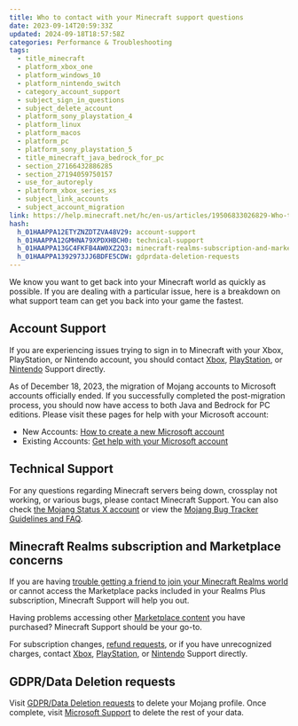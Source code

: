 ```yaml
---
title: Who to contact with your Minecraft support questions
date: 2023-09-14T20:59:33Z
updated: 2024-09-18T18:57:58Z
categories: Performance & Troubleshooting
tags:
  - title_minecraft
  - platform_xbox_one
  - platform_windows_10
  - platform_nintendo_switch
  - category_account_support
  - subject_sign_in_questions
  - subject_delete_account
  - platform_sony_playstation_4
  - platform_linux
  - platform_macos
  - platform_pc
  - platform_sony_playstation_5
  - title_minecraft_java_bedrock_for_pc
  - section_27166432886285
  - section_27194059750157
  - use_for_autoreply
  - platform_xbox_series_xs
  - subject_link_accounts
  - subject_account_migration
link: https://help.minecraft.net/hc/en-us/articles/19506833026829-Who-to-contact-with-your-Minecraft-support-questions
hash:
  h_01HAAPPA12ETYZNZDTZVA48V29: account-support
  h_01HAAPPA12GMHNA79XPDXHBCH0: technical-support
  h_01HAAPPA13GC4FKFB4AW0XZ2Q3: minecraft-realms-subscription-and-marketplace-concerns
  h_01HAAPPA1392973JJ6BDFE5CDW: gdprdata-deletion-requests
---
```


We know you want to get back into your Minecraft world as quickly as possible. If you are dealing with a particular issue, here is a breakdown on what support team can get you back into your game the fastest.

## Account Support

If you are experiencing issues trying to sign in to Minecraft with your Xbox, PlayStation, or Nintendo account, you should contact [Xbox](https://support.xbox.com/en-US), [PlayStation](https://www.playstation.com/en-us/support/), or [Nintendo](https://en-americas-support.nintendo.com/) Support directly.

As of December 18, 2023, the migration of Mojang accounts to Microsoft accounts officially ended. If you successfully completed the post-migration process, you should now have access to both Java and Bedrock for PC editions. Please visit these pages for help with your Microsoft account:

- New Accounts: [How to create a new Microsoft account](https://support.microsoft.com/en-us/account-billing/how-to-create-a-new-microsoft-account-a84675c3-3e9e-17cf-2911-3d56b15c0aaf)
- Existing Accounts: [Get help with your Microsoft account](https://support.microsoft.com/en-us/account-billing/get-help-with-your-microsoft-account-ace6f3b3-e2d3-aeb1-6b96-d2e9e7e52133)

## Technical Support

For any questions regarding Minecraft servers being down, crossplay not working, or various bugs, please contact Minecraft Support. You can also check [the Mojang Status X account](https://twitter.com/MojangStatus) or view the [Mojang Bug Tracker Guidelines and FAQ](./Mojang-Bug-Tracker-Guidelines-and-FAQ.md).

## Minecraft Realms subscription and Marketplace concerns

If you are having [trouble getting a friend to join your Minecraft Realms world](../Create-or-Join-Realms/How-to-Join-a-Friend-s-Minecraft-Bedrock-Edition-Realm.md) or cannot access the Marketplace packs included in your Realms Plus subscription, Minecraft Support will help you out.

Having problems accessing other [Marketplace content](../Minecraft-Marketplace-Content/How-to-Get-Help-With-Missing-Minecoins-in-Minecraft-Marketplace.md) you have purchased? Minecraft Support should be your go-to.

For subscription changes, [refund requests](../Buying-Minecraft-Games/Minecraft-Refund-Policy.md), or if you have unrecognized charges, contact [Xbox](https://support.xbox.com/en-US), [PlayStation](https://www.playstation.com/en-us/support/), or [Nintendo](https://en-americas-support.nintendo.com/) Support directly.

## GDPR/Data Deletion requests

Visit [GDPR/Data Deletion requests](https://www.minecraft.net/en-us/privacy/gdpr) to delete your Mojang profile. Once complete, visit [Microsoft Support](https://support.microsoft.com/en-us/contactus) to delete the rest of your data.
